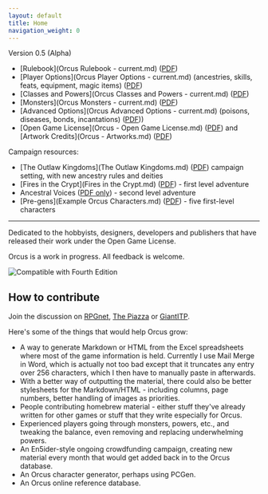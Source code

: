 ```yaml
---
layout: default
title: Home
navigation_weight: 0
---
```


Version 0.5 (Alpha)

* [Rulebook](Orcus Rulebook - current.md) ([PDF](https://github.com/Sanglorian/orcus/raw/main/Orcus%20Rulebook%20-%20current.pdf))
* [Player Options](Orcus Player Options - current.md) (ancestries, skills, feats, equipment, magic items) ([PDF](https://github.com/Sanglorian/orcus/raw/main/Orcus%20Player%20Options%20-%20current.pdf))
* [Classes and Powers](Orcus Classes and Powers - current.md) ([PDF](https://github.com/Sanglorian/orcus/raw/main/Orcus%20Classes%20and%20Powers%20-%20current.pdf))
* [Monsters](Orcus Monsters - current.md) ([PDF](https://github.com/Sanglorian/orcus/raw/main/Orcus%20Monsters%20-%20current.pdf))
* [Advanced Options](Orcus Advanced Options - current.md) (poisons, diseases, bonds, incantations) ([PDF](https://github.com/Sanglorian/orcus/raw/main/Orcus%20Advanced%20Options%20-%20current.pdf)))
* [Open Game License](Orcus - Open Game License.md) ([PDF](https://github.com/Sanglorian/orcus/raw/main/Orcus%20-%20Open%20Game%20License.pdf)) and [Artwork Credits](Orcus - Artworks.md) ([PDF](https://github.com/Sanglorian/orcus/raw/main/Orcus%20-%20Artworks.pdf))

Campaign resources:

* [The Outlaw Kingdoms](The Outlaw Kingdoms.md) ([PDF](https://github.com/Sanglorian/orcus/blob/main/The%20Outlaw%20Kingdoms.pdf)) campaign setting, with new ancestry rules and deities
* [Fires in the Crypt](Fires in the Crypt.md) ([PDF](https://github.com/Sanglorian/orcus/blob/main/Fires%20in%20the%20Crypt.pdf)) - first level adventure
* Ancestral Voices ([PDF only](https://github.com/Sanglorian/orcus/blob/main/Ancestral%20Voices%20(Level%202).pdf)) - second level adventure
* [Pre-gens](Example Orcus Characters.md) ([PDF](https://github.com/Sanglorian/orcus/blob/main/Example%20Orcus%20Characters.pdf)) - five first-level characters

---

Dedicated to the hobbyists, designers, developers and publishers that have released their work under the Open Game License.

Orcus is a work in progress. All feedback is welcome. 

![Compatible with Fourth Edition](https://github.com/Sanglorian/orcus/raw/main/Compatible%20with%20Fourth%20Edition.png)

## How to contribute

Join the discussion on [RPGnet](https://forum.rpg.net/index.php?threads/4e-introducing-orcus-a-fourth-edition-retro-clone.878174/), [The Piazza](https://www.thepiazza.org.uk/bb/viewtopic.php?f=36&t=26561) or [GiantITP](https://forums.giantitp.com/showthread.php?628077-Introducing-Orcus-a-Fourth-Edition-retro-clone).

Here's some of the things that would help Orcus grow: 

* A way to generate Markdown or HTML from the Excel spreadsheets where most of the game information is held. Currently I use Mail Merge in Word, which is actually not too bad except that it truncates any entry over 256 characters, which I then have to manually paste in afterwards.
* With a better way of outputting the material, there could also be better stylesheets for the Markdown/HTML - including columns, page numbers, better handling of images as priorities.
* People contributing homebrew material - either stuff they've already written for other games or stuff that they write especially for Orcus.
* Experienced players going through monsters, powers, etc., and tweaking the balance, even removing and replacing underwhelming powers.
* An En5ider-style ongoing crowdfunding campaign, creating new material every month that would get added back in to the Orcus database.
* An Orcus character generator, perhaps using PCGen.
* An Orcus online reference database.